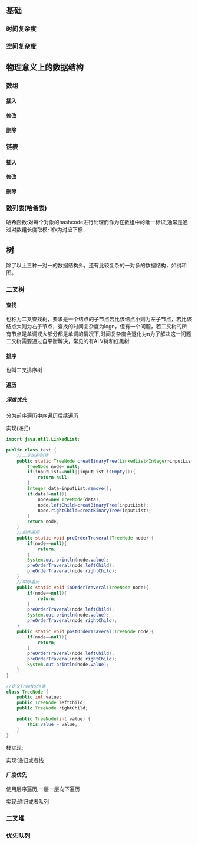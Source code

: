 ## 基础

### 时间复杂度

### 空间复杂度

## 物理意义上的数据结构

### 数组

#### 插入

#### 修改

#### 删除

### 链表

#### 插入

#### 修改

#### 删除

### 散列表(哈希表)

哈希函数:对每个对象的hashcode进行处理而作为在数组中的唯一标识,通常是通过对数组长度取模-1作为对应下标.

## 树

除了以上三种一对一的数据结构外，还有比较复杂的一对多的数据结构，如树和图。

### 二叉树

#### 查找

也称为二叉查找树，要求是一个结点的子节点若比该结点小则为左子节点，若比该结点大则为右子节点，查找的时间复杂度为logn，但有一个问题，若二叉树的所有节点是单调或大部分都是单调的情况下,时间复杂度会退化为n为了解决这一问题二叉树需要通过自平衡解决，常见的有ALV树和红黑树

#### 排序

也叫二叉排序树

#### 遍历

##### 深度优先

分为前序遍历中序遍历后续遍历

实现(递归)

```java
import java.util.LinkedList;

public class test {
    //二叉树的创建
    public static TreeNode creatBinaryTree(LinkedList<Integer>inputList){
        TreeNode node= null;
        if(inputList==null||inputList.isEmpty()){
            return null;
        }
        Integer data=inputList.remove();
        if(data!=null){
            node=new TreeNode(data);
            node.leftChild=creatBinaryTree(inputList);
            node.rightChild=creatBinaryTree(inputList);
        }
        return node;
    }
    //前序遍历
    public static void preOrderTraveral(TreeNode node) {
        if(node==null){
            return;
        }
        System.out.println(node.value);
        preOrderTraveral(node.leftChild);
        preOrderTraveral(node.rightChild);
    }
    //中序遍历
    public static void inOrderTraveral(TreeNode node){
        if(node==null){
            return;
        }
        preOrderTraveral(node.leftChild);
        System.out.println(node.value);
        preOrderTraveral(node.rightChild);
    }
    public static void postOrderTraveral(TreeNode node){
        if(node==null){
            return;
        }
        preOrderTraveral(node.leftChild);
        preOrderTraveral(node.rightChild);
        System.out.println(node.value);
    }
}

//定义TreeNode类
class TreeNode {
    public int value;
    public TreeNode leftChild;
    public TreeNode rightChild;

    public TreeNode(int value) {
        this.value = value;
    }
}
```



栈实现:



实现:递归或者栈

#### 广度优先

使用层序遍历,一层一层向下遍历

实现:递归或者队列



### 二叉堆



### 优先队列
